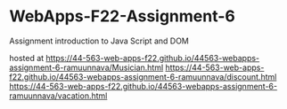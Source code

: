 # WebApps-F22-Assignment-6
Assignment introduction to Java Script and DOM

hosted at <https://44-563-web-apps-f22.github.io/44563-webapps-assignment-6-ramuunnava/Musician.html>
<https://44-563-web-apps-f22.github.io/44563-webapps-assignment-6-ramuunnava/discount.html>
<https://44-563-web-apps-f22.github.io/44563-webapps-assignment-6-ramuunnava/vacation.html>